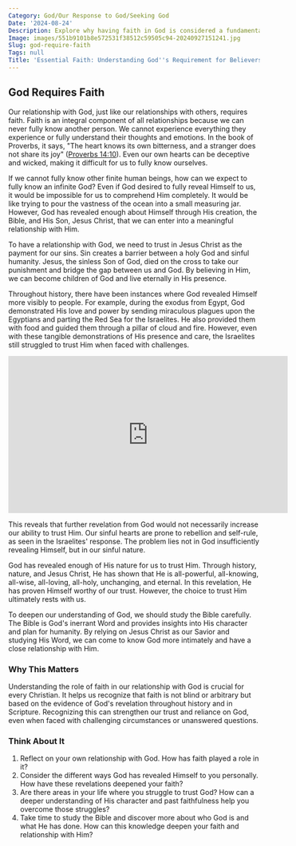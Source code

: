 ```yaml
---
Category: God/Our Response to God/Seeking God
Date: '2024-08-24'
Description: Explore why having faith in God is considered a fundamental requirement in various religious beliefs and spiritual practices. Understand the significance and implications of faith in one's relationship with the divine.
Image: images/551b9101b8e572531f38512c59505c94-20240927151241.jpg
Slug: god-require-faith
Tags: null
Title: 'Essential Faith: Understanding God''s Requirement for Believers'
---
```


## God Requires Faith

Our relationship with God, just like our relationships with others, requires faith. Faith is an integral component of all relationships because we can never fully know another person. We cannot experience everything they experience or fully understand their thoughts and emotions. In the book of Proverbs, it says, "The heart knows its own bitterness, and a stranger does not share its joy" ([Proverbs 14:10](https://www.bibleref.com/Proverbs/14/Proverbs-14-10.html)). Even our own hearts can be deceptive and wicked, making it difficult for us to fully know ourselves.

If we cannot fully know other finite human beings, how can we expect to fully know an infinite God? Even if God desired to fully reveal Himself to us, it would be impossible for us to comprehend Him completely. It would be like trying to pour the vastness of the ocean into a small measuring jar. However, God has revealed enough about Himself through His creation, the Bible, and His Son, Jesus Christ, that we can enter into a meaningful relationship with Him.

To have a relationship with God, we need to trust in Jesus Christ as the payment for our sins. Sin creates a barrier between a holy God and sinful humanity. Jesus, the sinless Son of God, died on the cross to take our punishment and bridge the gap between us and God. By believing in Him, we can become children of God and live eternally in His presence.

Throughout history, there have been instances where God revealed Himself more visibly to people. For example, during the exodus from Egypt, God demonstrated His love and power by sending miraculous plagues upon the Egyptians and parting the Red Sea for the Israelites. He also provided them with food and guided them through a pillar of cloud and fire. However, even with these tangible demonstrations of His presence and care, the Israelites still struggled to trust Him when faced with challenges.


<iframe width="560" height="315" src="https://www.youtube.com/embed/eBJp_DWFqJw" frameborder="0" allow="autoplay; encrypted-media" allowfullscreen></iframe>


This reveals that further revelation from God would not necessarily increase our ability to trust Him. Our sinful hearts are prone to rebellion and self-rule, as seen in the Israelites' response. The problem lies not in God insufficiently revealing Himself, but in our sinful nature.

God has revealed enough of His nature for us to trust Him. Through history, nature, and Jesus Christ, He has shown that He is all-powerful, all-knowing, all-wise, all-loving, all-holy, unchanging, and eternal. In this revelation, He has proven Himself worthy of our trust. However, the choice to trust Him ultimately rests with us.

To deepen our understanding of God, we should study the Bible carefully. The Bible is God's inerrant Word and provides insights into His character and plan for humanity. By relying on Jesus Christ as our Savior and studying His Word, we can come to know God more intimately and have a close relationship with Him.

### Why This Matters

Understanding the role of faith in our relationship with God is crucial for every Christian. It helps us recognize that faith is not blind or arbitrary but based on the evidence of God's revelation throughout history and in Scripture. Recognizing this can strengthen our trust and reliance on God, even when faced with challenging circumstances or unanswered questions.

### Think About It

1. Reflect on your own relationship with God. How has faith played a role in it?
2. Consider the different ways God has revealed Himself to you personally. How have these revelations deepened your faith?
3. Are there areas in your life where you struggle to trust God? How can a deeper understanding of His character and past faithfulness help you overcome those struggles?
4. Take time to study the Bible and discover more about who God is and what He has done. How can this knowledge deepen your faith and relationship with Him?